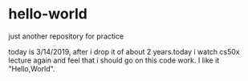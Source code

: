 # hello-world
just another repository for practice

today is 3/14/2019, after i drop it of about 2 years.today i watch cs50x lecture again and feel that i should go on this code work.
I like it "Hello,World".
